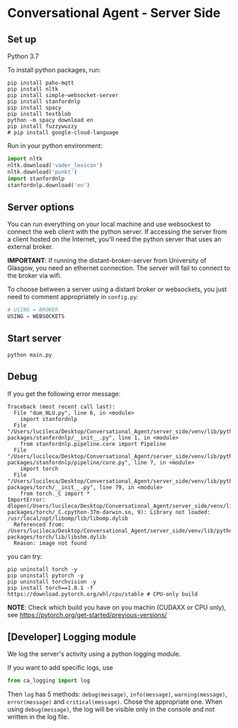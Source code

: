 # Conversational Agent - Server Side

## Set up

Python 3.7

To install python packages, run:
```shell
pip install paho-mqtt
pip install nltk
pip install simple-websocket-server
pip install stanfordnlp
pip install spacy
pip install textblob
python -m spacy download en
pip install fuzzywuzzy
# pip install google-cloud-language
```

Run in your python environment:
```python
import nltk
nltk.download('vader_lexicon')
nltk.download('punkt')
import stanfordnlp
stanfordnlp.download('en')
```

## Server options

You can run everything on your local machine and use websockest to connect the web client with the python server.
If accessing the server from a client hosted on the Internet, you'll need the python server that uses an external broker.

__IMPORTANT__: If running the distant-broker-server from University of Glasgow, you need an ethernet connection.
The server will fail to connect to the broker via wifi.

To choose between a server using a distant broker or websockets, you just need to comment appropriately in `config.py`:
```python
# USING = BROKER
USING = WEBSOCKETS
```

## Start server

```shell
python main.py
```

## Debug

If you get the following error message:
```shell
Traceback (most recent call last):
  File "dum_NLU.py", line 6, in <module>
    import stanfordnlp
  File "/Users/lucileca/Desktop/Conversational_Agent/server_side/venv/lib/python3.7/site-packages/stanfordnlp/__init__.py", line 1, in <module>
    from stanfordnlp.pipeline.core import Pipeline
  File "/Users/lucileca/Desktop/Conversational_Agent/server_side/venv/lib/python3.7/site-packages/stanfordnlp/pipeline/core.py", line 7, in <module>
    import torch
  File "/Users/lucileca/Desktop/Conversational_Agent/server_side/venv/lib/python3.7/site-packages/torch/__init__.py", line 79, in <module>
    from torch._C import *
ImportError: dlopen(/Users/lucileca/Desktop/Conversational_Agent/server_side/venv/lib/python3.7/site-packages/torch/_C.cpython-37m-darwin.so, 9): Library not loaded: /usr/local/opt/libomp/lib/libomp.dylib
  Referenced from: /Users/lucileca/Desktop/Conversational_Agent/server_side/venv/lib/python3.7/site-packages/torch/lib/libshm.dylib
  Reason: image not found
```
you can try:
```shell
pip uninstall torch -y
pip uninstall pytorch -y
pip uninstall torchvision -y
pip install torch==1.0.1 -f https://download.pytorch.org/whl/cpu/stable # CPU-only build
```
__NOTE__: Check which build you have on you machin (CUDAXX or CPU only), see https://pytorch.org/get-started/previous-versions/

## [Developer] Logging module

We log the server's activity using a python logging module.

If you want to add specific logs, use 
```python 
from ca_logging import log
``` 
Then `log` has 5 methods: `debug(message)`, `info(message)`, `warning(message)`, `error(message)` and `critical(message)`. Chose the appropriate one. When using `debug(message)`, the log will be visible only in the console and not written in the log file. 
